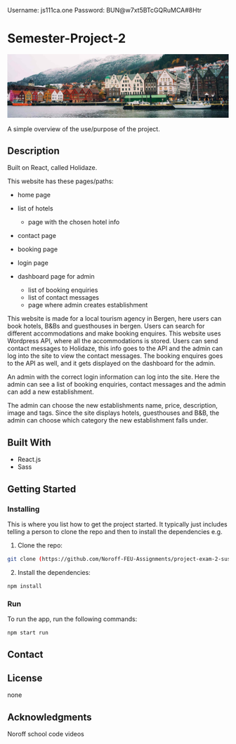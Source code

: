 Username: js111ca.one
Password: BUN@w7xt5BTcGQRuMCA#8Htr





# Semester-Project-2

![image](https://github.com/Noroff-FEU-Assignments/project-exam-2-sustrrr/blob/main/src/img/contact.jpg)

A simple overview of the use/purpose of the project.

## Description

Built on React, called Holidaze.

This website has these pages/paths:

- home page
- list of hotels
 	- page with the chosen hotel info
- contact page
- booking page

- login page
- dashboard page for admin
 	- list of booking enquiries
 	- list of contact messages
 	- page where admin creates establishment


This website is made for a local tourism agency in Bergen, here users can book hotels, B&Bs and guesthouses in bergen. Users can search for different accommodations and make booking enquires. This website uses Wordpress API, where all the accommodations is stored.
Users can send contact messages to Holidaze, this info goes to the API and the admin can log into the site to view the contact messages. The booking enquires goes to the API as well, and it gets displayed on the dashboard for the admin.

An admin with the correct login information can log into the site. Here the admin can see a list of booking enquiries, contact messages and the admin can add a new establishment.

The admin can choose the new establishments name, price, description, image and tags. Since the site displays hotels, guesthouses and B&B, the admin can choose which category the new establishment falls under.

## Built With

- React.js
- Sass

## Getting Started

### Installing

This is where you list how to get the project started. It typically just includes telling a person to clone the repo and then to install the dependencies e.g.

1. Clone the repo:

```bash
git clone (https://github.com/Noroff-FEU-Assignments/project-exam-2-sustrrr.git)
```

2. Install the dependencies:

```
npm install
```

### Run
To run the app, run the following commands:

```
npm start run
```


## Contact



## License

 none

## Acknowledgments

Noroff school code videos
